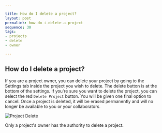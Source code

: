 ```yaml
---

title: How do I delete a project?
layout: post
permalink: how-do-i-delete-a-project
sequence: 30
tags:
- projects
- delete
- owner

---
```


## How do I delete a project? 
If you are a project owner, you can delete your project by going to the Settings tab inside the project you wish to delete. The delete button is at the bottom of the settings. If you're sure you want to delete the project, you can select the red `Delete Project` button. You will be given one final option to cancel. Once a project is deleted, it will be erased permanently and will no longer be available to you or your collaborators. 

![Project Delete](https://s3.amazonaws.com/beegit-images/helpImages/project-delete.png)

Only a project's owner has the authority to delete a project. 

